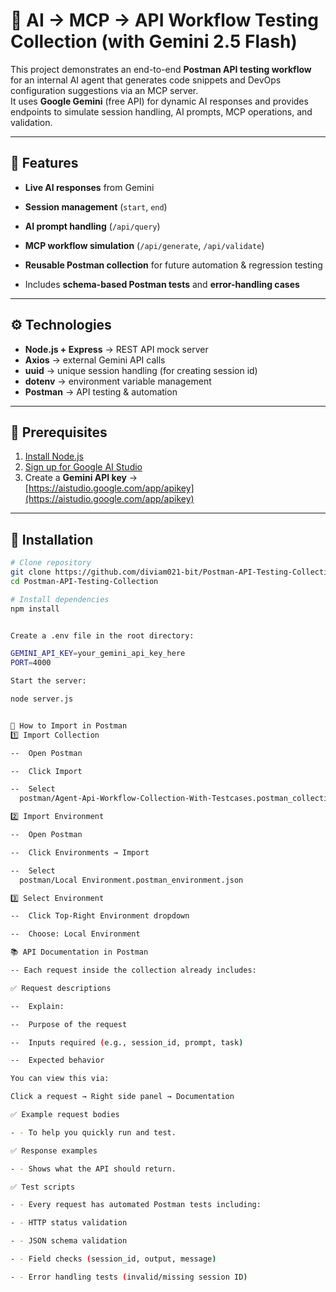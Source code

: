 # 🚀 AI → MCP → API Workflow Testing Collection (with Gemini 2.5 Flash)

This project demonstrates an end-to-end **Postman API testing workflow** for an internal AI agent that generates code snippets and DevOps configuration suggestions via an MCP server.  
It uses **Google Gemini** (free API) for dynamic AI responses and provides endpoints to simulate session handling, AI prompts, MCP operations, and validation.

---

## 📘 Features
- **Live AI responses** from Gemini
- **Session management** (`start`, `end`)
- **AI prompt handling** (`/api/query`)
- **MCP workflow simulation** (`/api/generate`, `/api/validate`)

- **Reusable Postman collection** for future automation & regression testing

- Includes **schema-based Postman tests** and **error-handling cases**


---

## ⚙️ Technologies
- **Node.js + Express** → REST API mock server  
- **Axios** → external Gemini API calls  
- **uuid** → unique session handling (for creating session id)  
- **dotenv** → environment variable management  
- **Postman** → API testing & automation  

---

## 🔑 Prerequisites
1. [Install Node.js](https://nodejs.org/en/download/)
2. [Sign up for Google AI Studio](https://aistudio.google.com/)
3. Create a **Gemini API key** →  
   [https://aistudio.google.com/app/apikey](https://aistudio.google.com/app/apikey)

---

## 🧩 Installation

```bash
# Clone repository
git clone https://github.com/diviam021-bit/Postman-API-Testing-Collection.git
cd Postman-API-Testing-Collection

# Install dependencies
npm install


Create a .env file in the root directory:

GEMINI_API_KEY=your_gemini_api_key_here
PORT=4000

Start the server:

node server.js


🧩 How to Import in Postman
1️⃣ Import Collection

--  Open Postman

--  Click Import

--  Select
  postman/Agent-Api-Workflow-Collection-With-Testcases.postman_collection.json

2️⃣ Import Environment

--  Open Postman

--  Click Environments → Import

--  Select
  postman/Local Environment.postman_environment.json

3️⃣ Select Environment

--  Click Top-Right Environment dropdown

--  Choose: Local Environment

📚 API Documentation in Postman

-- Each request inside the collection already includes:

✅ Request descriptions

--  Explain:

--  Purpose of the request

--  Inputs required (e.g., session_id, prompt, task)

--  Expected behavior

You can view this via:

Click a request → Right side panel → Documentation

✅ Example request bodies

- - To help you quickly run and test.

✅ Response examples

- - Shows what the API should return.

✅ Test scripts

- - Every request has automated Postman tests including:

- - HTTP status validation

- - JSON schema validation

- - Field checks (session_id, output, message)

- - Error handling tests (invalid/missing session ID)